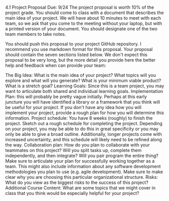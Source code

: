 4.1 Project Proposal
Due: 9/24
The project proposal is worth 10% of the project grade.
You should come to class with a document that describes the main idea of your project. We will have about 10 minutes to meet with each team, so we ask that you come to the meeting without your laptop, but with a printed version of your document. You should designate one of the two team members to take notes.

You should push this proposal to your project GitHub repository. I recommend you use markdown format for this proposal. Your proposal should contain the seven sections listed below. We don't expect this proposal to be very long, but the more detail you provide here the better help and feedback when can provide your team:

The Big Idea: What is the main idea of your project? What topics will you explore and what will you generate? What is your minimum viable product? What is a stretch goal?
Learning Goals: Since this is a team project, you may want to articulate both shared and individual learning goals.
Implementation Plan: this will probably be pretty vague initially. Perhaps at this early juncture you will have identified a library or a framework that you think will be useful for your project. If you don't have any idea how you will implement your project, provide a rough plan for how you will determine this information.
Project schedule: You have 8 weeks (roughly) to finish the project. Sketch out a rough schedule for completing the project. Depending on your project, you may be able to do this in great specificity or you may only be able to give a broad outline. Additionally, longer projects come with increased uncertainty, and this schedule will likely need to be refined along the way.
Collaboration plan: How do you plan to collaborate with your teammates on this project? Will you split tasks up, complete them independently, and then integrate? Will you pair program the entire thing? Make sure to articulate your plan for successfully working together as a team. This might also include information about any software development methodologies you plan to use (e.g. agile development). Make sure to make clear why you are choosing this particular organizational structure.
Risks: What do you view as the biggest risks to the success of this project?
Additional Course Content: What are some topics that we might cover in class that you think would be especially helpful for your project?